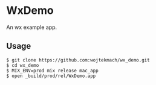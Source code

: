 # WxDemo

An wx example app.

## Usage

    $ git clone https://github.com:wojtekmach/wx_demo.git
    $ cd wx_demo
    $ MIX_ENV=prod mix release mac_app
    $ open _build/prod/rel/WxDemo.app
